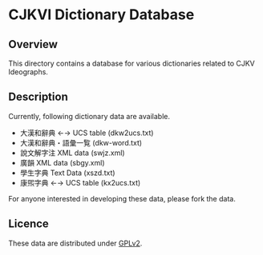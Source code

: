 CJKVI Dictionary Database
=========================

## Overview

This directory contains a database for various dictionaries related to
CJKV Ideographs.

## Description

Currently, following dictionary data are available.

- 大漢和辭典 ←→ UCS table (dkw2ucs.txt)
- 大漢和辭典・語彙一覧 (dkw-word.txt)
- 說文解字注 XML data (swjz.xml)
- 廣韻 XML data (sbgy.xml)
- 學生字典 Text Data (xszd.txt)
- 康煕字典 ←→ UCS table (kx2ucs.txt)

For anyone interested in developing these data, please fork the data.

## Licence

  These data are distributed under [GPLv2](http://www.gnu.org/licenses/gpl-2.0.html).
